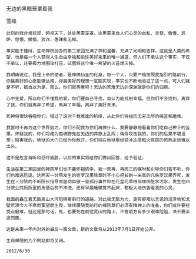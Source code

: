无边的黑暗笼罩着我

雪峰


    此刻的我非常悲观，俯视天下，处处黑雾笼罩，这黑雾来自人们心灵的自私、贪婪、傲慢、忌妒、怨恨、懒惰、狡诈、愚昧和无知。

    事实胜于雄辩，生命禅院创办的第二家园充满了祥和温馨，充满了光明和吉祥，这就是人类的希望，也是每一个人获得人生自由幸福和前往美好未来的唯一通道，但人们不承认这个事实，不仅不承认，还要极力地围攻打压，试图将这个唯一希望的火苗熄灭掉。

    我明确说过，我是上帝的使者，是神佛仙圣的化身，每一个人，只要严格按照我指引的路前行，你最美好的心愿能够达成，你最美好的理想一定能实现，事实也不断地验证了这一点，可人们就是不听，都自以为是，那么，你们就等着吧！无边的苦难无边的深渊就是你们的归宿。

    心中无爱，所以你们不懂我的爱，你们要自己寻找，自认为能找到幸福，但你们不会找到，离弃了我，你们就离弃了希望，离弃了幸福，离弃了美好未来。

    死神将很快吞噬你们，错过了这次千载难逢的机缘，从此你们将经历无穷无尽的痛苦和磨难。

    我暂时不再为这个世界努力，你们不配我为你们再做什么，我要静静地看着你们吃自己种下的苦果，怀疑我的，你们将成为孤魂野鬼在无边的莽原上乱闯；侮辱攻击我的，你们的后果不堪设想；陷害我的，地狱的大门已经为你敞开，你们将在地狱里经受冰冻层和火炼层的煎熬永远难以出头。

    这不是危言耸听和恐吓威胁，以后的事实将给你们做出回答，给予验证。

    生活在第二家园里的禅院草们也不要怀抱侥幸，我一而再，再而三的嘱咐和引导你们若不听，你们也难逃厄运。这两天一分院发生的给罗汉果除草时不小心把长到一米高的几株罗汉果弄死，发生在三分院的不听院长指导而居功自傲一意孤行事件和在花盆花草根部倾倒脏水污水，发生在四分院公共厕所里的用便后的不冲洗，还有早晨睡懒觉不起床，都极大地伤害着我的心灵。

    我面前矗立着无数高山大河阻碍着前行的道路，对此我无能为力，更有那难以言说的沼泽地和戈壁荒漠令人不寒而栗望而生畏，继续跟随我前行的禅院草们必须有精神上的准备，你们或许要经受点磨难，但还是那句话，死，也要死在前往灵山的路上，不管前方有多少艰难险阻，决不要半途而废。

    这是未来一年内对外的最后一篇文章，新的文章将从2013年7月1日开始公开。

    生命禅院的几个网站即将关闭。

    2012/6/30



